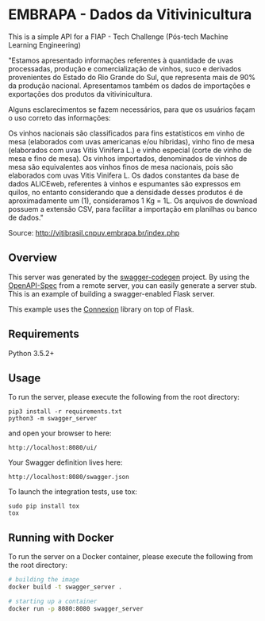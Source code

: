# EMBRAPA - Dados da Vitivinicultura
This is a simple API for a FIAP - Tech Challenge (Pós-tech Machine Learning Engineering)


"Estamos apresentado informações referentes à quantidade de uvas processadas, produção e comercialização de vinhos, suco e derivados provenientes do Estado do Rio Grande do Sul, que representa mais de 90% da produção nacional. Apresentamos também os dados de importações e exportações dos produtos da vitivinicultura.

Alguns esclarecimentos se fazem necessários, para que os usuários façam o uso correto das informações:

Os vinhos nacionais são classificados para fins estatísticos em vinho de mesa (elaborados com uvas americanas e/ou híbridas), vinho fino de mesa (elaborados com uvas Vitis Vinifera L.) e vinho especial (corte de vinho de mesa e fino de mesa).
Os vinhos importados, denominados de vinhos de mesa são equivalentes aos vinhos finos de mesa nacionais, pois são elaborados com uvas Vitis Vinifera L.
Os dados constantes da base de dados ALICEweb, referentes à vinhos e espumantes são expressos em quilos, no entanto considerando que a densidade desses produtos é de aproximadamente um (1), consideramos 1 Kg = 1L.
Os arquivos de download possuem a extensão CSV, para facilitar a importação em planilhas ou banco de dados."

Source: http://vitibrasil.cnpuv.embrapa.br/index.php


## Overview
This server was generated by the [swagger-codegen](https://github.com/swagger-api/swagger-codegen) project. By using the
[OpenAPI-Spec](https://github.com/swagger-api/swagger-core/wiki) from a remote server, you can easily generate a server stub.  This
is an example of building a swagger-enabled Flask server.

This example uses the [Connexion](https://github.com/zalando/connexion) library on top of Flask.

## Requirements
Python 3.5.2+

## Usage
To run the server, please execute the following from the root directory:

```
pip3 install -r requirements.txt
python3 -m swagger_server
```

and open your browser to here:

```
http://localhost:8080/ui/
```

Your Swagger definition lives here:

```
http://localhost:8080/swagger.json
```

To launch the integration tests, use tox:
```
sudo pip install tox
tox
```

## Running with Docker

To run the server on a Docker container, please execute the following from the root directory:

```bash
# building the image
docker build -t swagger_server .

# starting up a container
docker run -p 8080:8080 swagger_server
```
